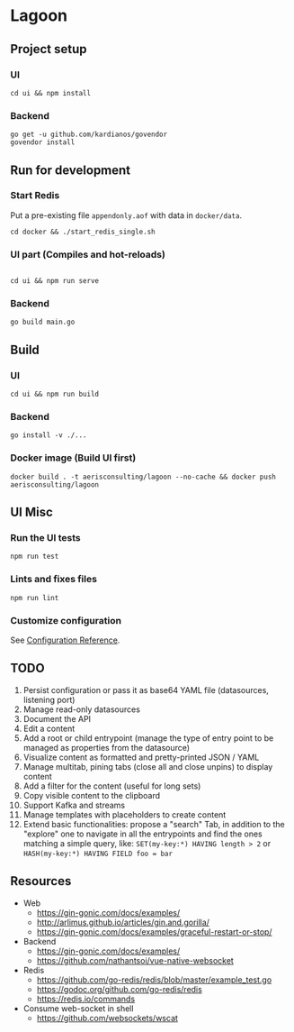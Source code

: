 # Lagoon


## Project setup
### UI
```
cd ui && npm install
```

### Backend
```
go get -u github.com/kardianos/govendor
govendor install
```

## Run for development
### Start Redis
Put a pre-existing file `appendonly.aof` with data in `docker/data`.
```
cd docker && ./start_redis_single.sh
```

### UI part (Compiles and hot-reloads)
```

cd ui && npm run serve
```

### Backend
```
go build main.go
```

## Build 
### UI 
```
cd ui && npm run build
```

### Backend
```
go install -v ./...
```

### Docker image (Build UI first)
```
docker build . -t aerisconsulting/lagoon --no-cache && docker push aerisconsulting/lagoon
```

## UI Misc
### Run the UI tests
```
npm run test
```
### Lints and fixes files
```
npm run lint
```
### Customize configuration
See [Configuration Reference](https://cli.vuejs.org/config/).

## TODO
1. Persist configuration or pass it as base64 YAML file (datasources, listening port)
1. Manage read-only datasources
1. Document the API
1. Edit a content
1. Add a root or child entrypoint (manage the type of entry point to be managed as properties from the datasource)
1. Visualize content as formatted and pretty-printed JSON / YAML
1. Manage multitab, pining tabs (close all and close unpins) to display content
1. Add a filter for the content (useful for long sets)
1. Copy visible content to the clipboard
1. Support Kafka and streams
1. Manage templates with placeholders to create content
1. Extend basic functionalities: propose a "search" Tab, in addition to the "explore" one to navigate in all the 
entrypoints and find the ones matching a simple query, like: `SET(my-key:*) HAVING length > 2` or `HASH(my-key:*) HAVING FIELD foo = bar`

## Resources
* Web
  * https://gin-gonic.com/docs/examples/
  * http://arlimus.github.io/articles/gin.and.gorilla/
  * https://gin-gonic.com/docs/examples/graceful-restart-or-stop/
* Backend
  * https://gin-gonic.com/docs/examples/
  * https://github.com/nathantsoi/vue-native-websocket
* Redis
  * https://github.com/go-redis/redis/blob/master/example_test.go
  * https://godoc.org/github.com/go-redis/redis
  * https://redis.io/commands
* Consume web-socket in shell
  * https://github.com/websockets/wscat